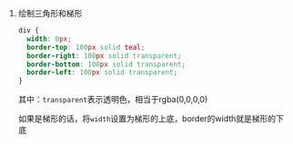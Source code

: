 <!--
 * @Date: 2020-09-02 23:35:46
 * @LastEditors: Lq
 * @LastEditTime: 2020-09-02 23:39:04
 * @FilePath: \learnningNotes\css\index.md
-->
1. 绘制三角形和梯形

    ```css
    div {
      width: 0px;
      border-top: 100px solid teal;
      border-right: 100px solid transparent;
      border-bottom: 100px solid transparent;
      border-left: 100px solid transparent;
    }
    ```

    其中：`transparent`表示透明色，相当于rgba(0,0,0,0)

    如果是梯形的话，将`width`设置为梯形的上底，border的width就是梯形的下底